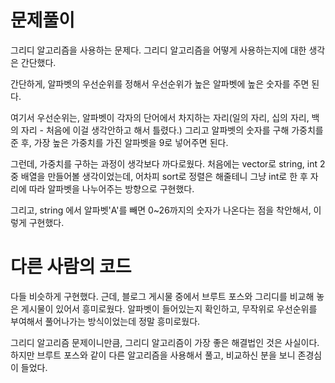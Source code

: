 # 문제풀이

그리디 알고리즘을 사용하는 문제다. 그리디 알고리즘을 어떻게 사용하는지에 대한 생각은 간단했다.

간단하게, 알파벳의 우선순위를 정해서 우선순위가 높은 알파벳에 높은 숫자를 주면 된다.

여기서 우선순위는, 알파벳이 각자의 단어에서 차지하는 자리(일의 자리, 십의 자리, 백의 자리 - 처음에 이걸 생각안하고 해서 틀렸다.) 그리고 알파벳의 숫자를 구해 가중치를 준 후, 가장 높은 가중치를 가진 알파벳을 9로 넣어주면 된다.

그런데, 가중치를 구하는 과정이 생각보다 까다로웠다. 처음에는 vector로 string, int 2중 배열을 만들어볼 생각이었는데, 어차피 sort로 정렬은 해줄테니 그냥 int로 한 후 자리에 따라 알파벳을 나누어주는 방향으로 구현했다.

그리고, string 에서 알파벳'A'를 빼면 0~26까지의 숫자가 나온다는 점을 착안해서, 이렇게 구현했다.

# 다른 사람의 코드

다들 비슷하게 구현했다. 근데, 블로그 게시물 중에서 브루트 포스와 그리디를 비교해 놓은 게시물이 있어서 흥미로웠다. 알파벳이 들어있는지 확인하고, 무작위로 우선순위를 부여해서 풀어나가는 방식이었는데 정말 흥미로웠다.

그리디 알고리즘 문제이니만큼, 그리디 알고리즘이 가장 좋은 해결법인 것은 사실이다. 하지만 브루트 포스와 같이 다른 알고리즘을 사용해서 풀고, 비교하신 분을 보니 존경심이 들었다.
